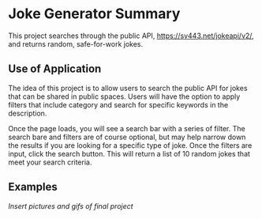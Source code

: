 # Joke Generator Summary
This project searches through the public API, https://sv443.net/jokeapi/v2/, and returns random, safe-for-work jokes.

## Use of Application
The idea of this project is to allow users to search the public API for jokes that can be shared in public spaces. Users will have the option to apply filters that include category and search for specific keywords in the description.

Once the page loads, you will see a search bar with a series of filter. The search bare and filters are of course optional, but may help narrow down the results if you are looking for a specific type of joke. Once the filters are input, click the search button. This will return a list of 10 random jokes that meet your search criteria. 

## Examples
*Insert pictures and gifs of final project*